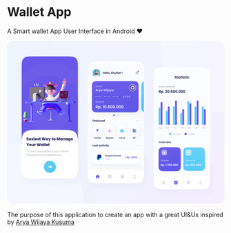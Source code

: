 # Wallet App

A Smart wallet App User Interface in Android ❤️

![sample](https://raw.githubusercontent.com/salah65/WalletApp/main/media/6e4766482fea83fba931fe23e27c09c7.webp)

The purpose of this application to create an app with a great UI&Ux inspired by [Arya Wijaya Kusuma](https://dribbble.com/shots/15432008-Wallet-app)




